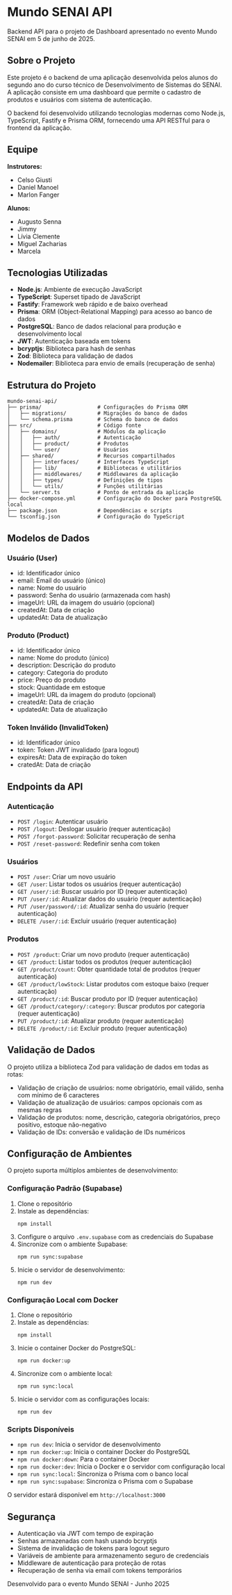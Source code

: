 # Mundo SENAI API

Backend API para o projeto de Dashboard apresentado no evento Mundo SENAI em 5 de junho de 2025.

## Sobre o Projeto

Este projeto é o backend de uma aplicação desenvolvida pelos alunos do segundo ano do curso técnico de Desenvolvimento de Sistemas do SENAI. A aplicação consiste em uma dashboard que permite o cadastro de produtos e usuários com sistema de autenticação.

O backend foi desenvolvido utilizando tecnologias modernas como Node.js, TypeScript, Fastify e Prisma ORM, fornecendo uma API RESTful para o frontend da aplicação.

## Equipe

**Instrutores:**
- Celso Giusti
- Daniel Manoel
- Marlon Fanger

**Alunos:**
- Augusto Senna
- Jimmy
- Lívia Clemente
- Miguel Zacharias
- Marcela

## Tecnologias Utilizadas

- **Node.js**: Ambiente de execução JavaScript
- **TypeScript**: Superset tipado de JavaScript
- **Fastify**: Framework web rápido e de baixo overhead
- **Prisma**: ORM (Object-Relational Mapping) para acesso ao banco de dados
- **PostgreSQL**: Banco de dados relacional para produção e desenvolvimento local
- **JWT**: Autenticação baseada em tokens
- **bcryptjs**: Biblioteca para hash de senhas
- **Zod**: Biblioteca para validação de dados
- **Nodemailer**: Biblioteca para envio de emails (recuperação de senha)

## Estrutura do Projeto

```
mundo-senai-api/
├── prisma/                  # Configurações do Prisma ORM
│   ├── migrations/          # Migrações do banco de dados
│   └── schema.prisma        # Schema do banco de dados
├── src/                     # Código fonte
│   ├── domains/             # Módulos da aplicação
│   │   ├── auth/            # Autenticação
│   │   ├── product/         # Produtos
│   │   └── user/            # Usuários
│   ├── shared/              # Recursos compartilhados
│   │   ├── interfaces/      # Interfaces TypeScript
│   │   ├── lib/             # Bibliotecas e utilitários
│   │   ├── middlewares/     # Middlewares da aplicação
│   │   ├── types/           # Definições de tipos
│   │   └── utils/           # Funções utilitárias
│   └── server.ts            # Ponto de entrada da aplicação
├── docker-compose.yml       # Configuração do Docker para PostgreSQL local
├── package.json             # Dependências e scripts
└── tsconfig.json            # Configuração do TypeScript
```

## Modelos de Dados

### Usuário (User)
- id: Identificador único
- email: Email do usuário (único)
- name: Nome do usuário
- password: Senha do usuário (armazenada com hash)
- imageUrl: URL da imagem do usuário (opcional)
- createdAt: Data de criação
- updatedAt: Data de atualização

### Produto (Product)
- id: Identificador único
- name: Nome do produto (único)
- description: Descrição do produto
- category: Categoria do produto
- price: Preço do produto
- stock: Quantidade em estoque
- imageUrl: URL da imagem do produto (opcional)
- createdAt: Data de criação
- updatedAt: Data de atualização

### Token Inválido (InvalidToken)
- id: Identificador único
- token: Token JWT invalidado (para logout)
- expiresAt: Data de expiração do token
- cratedAt: Data de criação

## Endpoints da API

### Autenticação
- `POST /login`: Autenticar usuário
- `POST /logout`: Deslogar usuário (requer autenticação)
- `POST /forgot-password`: Solicitar recuperação de senha
- `POST /reset-password`: Redefinir senha com token

### Usuários
- `POST /user`: Criar um novo usuário
- `GET /user`: Listar todos os usuários (requer autenticação)
- `GET /user/:id`: Buscar usuário por ID (requer autenticação)
- `PUT /user/:id`: Atualizar dados do usuário (requer autenticação)
- `PUT /user/password/:id`: Atualizar senha do usuário (requer autenticação)
- `DELETE /user/:id`: Excluir usuário (requer autenticação)

### Produtos
- `POST /product`: Criar um novo produto (requer autenticação)
- `GET /product`: Listar todos os produtos (requer autenticação)
- `GET /product/count`: Obter quantidade total de produtos (requer autenticação)
- `GET /product/lowStock`: Listar produtos com estoque baixo (requer autenticação)
- `GET /product/:id`: Buscar produto por ID (requer autenticação)
- `GET /product/category/:category`: Buscar produtos por categoria (requer autenticação)
- `PUT /product/:id`: Atualizar produto (requer autenticação)
- `DELETE /product/:id`: Excluir produto (requer autenticação)

## Validação de Dados

O projeto utiliza a biblioteca Zod para validação de dados em todas as rotas:

- Validação de criação de usuários: nome obrigatório, email válido, senha com mínimo de 6 caracteres
- Validação de atualização de usuários: campos opcionais com as mesmas regras
- Validação de produtos: nome, descrição, categoria obrigatórios, preço positivo, estoque não-negativo
- Validação de IDs: conversão e validação de IDs numéricos

## Configuração de Ambientes

O projeto suporta múltiplos ambientes de desenvolvimento:

### Configuração Padrão (Supabase)

1. Clone o repositório
2. Instale as dependências:
   ```
   npm install
   ```
3. Configure o arquivo `.env.supabase` com as credenciais do Supabase
4. Sincronize com o ambiente Supabase:
   ```
   npm run sync:supabase
   ```
5. Inicie o servidor de desenvolvimento:
   ```
   npm run dev
   ```

### Configuração Local com Docker 

1. Clone o repositório
2. Instale as dependências:
   ```
   npm install
   ```
3. Inicie o container Docker do PostgreSQL:
   ```
   npm run docker:up
   ```
4. Sincronize com o ambiente local:
   ```
   npm run sync:local
   ```
5. Inicie o servidor com as configurações locais:
   ```
   npm run dev
   ```

### Scripts Disponíveis

- `npm run dev`: Inicia o servidor de desenvolvimento
- `npm run docker:up`: Inicia o container Docker do PostgreSQL
- `npm run docker:down`: Para o container Docker
- `npm run docker:dev`: Inicia o Docker e o servidor com configuração local
- `npm run sync:local`: Sincroniza o Prisma com o banco local
- `npm run sync:supabase`: Sincroniza o Prisma com o Supabase

O servidor estará disponível em `http://localhost:3000`

## Segurança

- Autenticação via JWT com tempo de expiração
- Senhas armazenadas com hash usando bcryptjs
- Sistema de invalidação de tokens para logout seguro
- Variáveis de ambiente para armazenamento seguro de credenciais
- Middleware de autenticação para proteção de rotas
- Recuperação de senha via email com tokens temporários

Desenvolvido para o evento Mundo SENAI - Junho 2025

